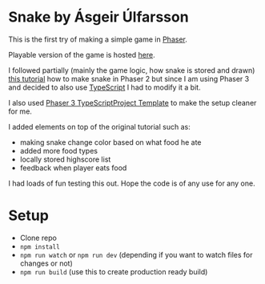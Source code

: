 # Snake by Ásgeir Úlfarsson #
This is the first try of making a simple game in [Phaser](https://phaser.io/ "Phaser").

Playable version of the game is hosted [here](https://snake.urmull.com/).

I followed partially (mainly the game logic, how snake is stored and drawn) [this tutorial](https://tutorialzine.com/2015/06/making-your-first-html5-game-with-phaser "tutorial") how to make snake in Phaser 2 but since I am using Phaser 3 and decided to also use [TypeScript](https://www.typescriptlang.org/ "TypeScript") I had to modify it a bit.

I also used [Phaser 3 TypeScriptProject Template](https://github.com/photonstorm/phaser3-typescript-project-template "Template") to make the setup cleaner for me.

I added elements on top of the original tutorial such as:
* making snake change color based on what food he ate
* added more food types
* locally stored highscore list
* feedback when player eats food

I had loads of fun testing this out. Hope the code is of any use for any one.

# Setup #
* Clone repo
* `npm install`
* `npm run watch` or `npm run dev` (depending if you want to watch files for changes or not)
* `npm run build` (use this to create production ready build)
